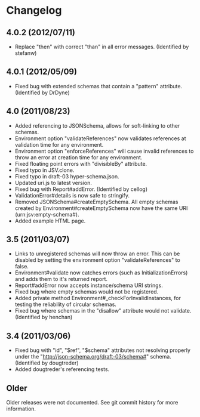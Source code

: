 # Changelog

## 4.0.2 (2012/07/11)

*	Replace "then" with correct "than" in all error messages. (Identified by stefanw)

## 4.0.1 (2012/05/09)

*	Fixed bug with extended schemas that contain a "pattern" attribute. (Identified by DrDyne)

## 4.0 (2011/08/23)

*	Added referencing to JSONSchema, allows for soft-linking to other schemas.
*	Environment option "validateReferences" now validates references at validation time for any environment.
*	Environment option "enforceReferences" will cause invalid references to throw an error at creation time for any environment.
*	Fixed floating point errors with "divisibleBy" attribute.
*	Fixed typo in JSV.clone.
*	Fixed typo in draft-03 hyper-schema.json.
*	Updated uri.js to latest version.
*	Fixed bug with Report#addError. (Identified by cellog)
*	ValidationError#details is now safe to stringify.
*	Removed JSONSchema#createEmptySchema. All empty schemas created by Environment#createEmptySchema now have the same URI (urn:jsv:empty-schema#).
*	Added example HTML page.

## 3.5 (2011/03/07)

*	Links to unregistered schemas will now throw an error. This can be disabled by setting the environment option "validateReferences" to false.
*	Environment#validate now catches errors (such as InitializationErrors) and adds them to it's returned report.
*	Report#addError now accepts instance/schema URI strings.
*	Fixed bug where empty schemas would not be registered.
*	Added private method Environment#_checkForInvalidInstances, for testing the reliability of circular schemas.
*	Fixed bug where schemas in the "disallow" attribute would not validate. (Identified by henchan)

## 3.4 (2011/03/06)

*	Fixed bug with "id", "$ref", "$schema" attributes not resolving properly under the "http://json-schema.org/draft-03/schema#" schema. (Identified by dougtreder)
*	Added dougtreder's referencing tests.

## Older

Older releases were not documented. See git commit history for more information.